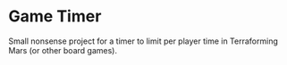 # Game Timer
Small nonsense project for a timer to limit per player time in Terraforming Mars (or other board games). 
